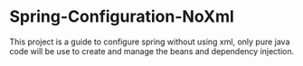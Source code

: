 # Spring-Configuration-NoXml
This project is a guide to configure spring without using xml, only pure java code will be use to create and manage the beans and dependency injection. 
